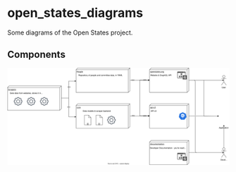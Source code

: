 # open_states_diagrams

Some diagrams of the Open States project.

## Components

![Open States Components Diagram](Open%20States%20Components.drawio.svg)
